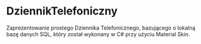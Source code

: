 # DziennikTelefoniczny
Zaprezentowanie prostego Dziennika Telefonicznego, bazującego o lokalną bazę danych SQL, który został wykonany w C# przy użyciu Material Skin.
